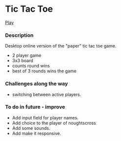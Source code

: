 # Tic Tac Toe

[Play](https://danielk78.github.io/tictactoe-game/)


### Description

Desktop online version of the "paper" tic tac toe game.

* 2 player game
* 3x3 board 
* counts round wins
* best of 3 rounds wins the game

### Challenges along the way

* switching between active players.
  
### To do in future - improve

* Add input field for player names.
* Add choice to the player of noughtscross 
* Add some sounds.
* Add make it responsive.